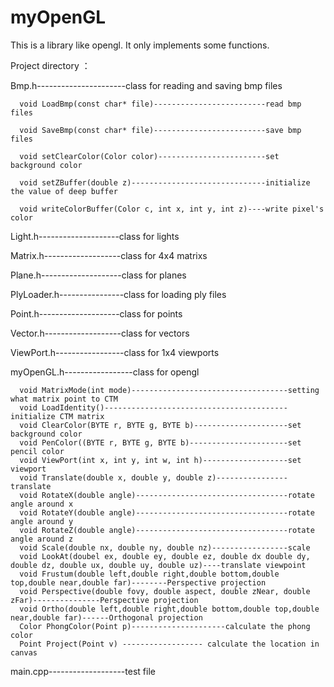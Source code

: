 # myOpenGL
This is a library like opengl. It only implements some functions.

Project directory ：

  Bmp.h----------------------class for reading and saving bmp files
  
      void LoadBmp(const char* file)-------------------------read bmp files
      
      void SaveBmp(const char* file)-------------------------save bmp files
      
      void setClearColor(Color color)------------------------set background color
      
      void setZBuffer(double z)------------------------------initialize the value of deep buffer
      
      void writeColorBuffer(Color c, int x, int y, int z)----write pixel's color
      
  Light.h--------------------class for lights
  
  Matrix.h-------------------class for 4x4 matrixs
  
  Plane.h--------------------class for planes
  
  PlyLoader.h----------------class for loading ply files
  
  Point.h--------------------class for points
  
  Vector.h-------------------class for vectors
  
  ViewPort.h-----------------class for 1x4 viewports
  
  myOpenGL.h-----------------class for opengl
  
      void MatrixMode(int mode)-----------------------------------setting what matrix point to CTM
      void LoadIdentity()-----------------------------------------initialize CTM matrix
      void ClearColor(BYTE r, BYTE g, BYTE b)---------------------set background color
      void PenColor((BYTE r, BYTE g, BYTE b)----------------------set pencil color
      void ViewPort(int x, int y, int w, int h)-------------------set viewport
      void Translate(double x, double y, double z)----------------translate
      void RotateX(double angle)----------------------------------rotate angle around x
      void RotateY(double angle)----------------------------------rotate angle around y
      void RotateZ(double angle)----------------------------------rotate angle around z
      void Scale(double nx, double ny, double nz)-----------------scale
      void LookAt(doubel ex, double ey, double ez, double dx double dy, double dz, double ux, double uy, double uz)----translate viewpoint
      void Frustum(double left,double right,double bottom,double top,double near,double far)--------Perspective projection
      void Perspective(double fovy, double aspect, double zNear, double zFar)---------------Perspective projection
      void Ortho(double left,double right,double bottom,double top,double near,double far)------Orthogonal projection
      Color PhongColor(Point p)---------------------calculate the phong color
      Point Project(Point v) ------------------ calculate the location in canvas
  
  main.cpp-------------------test file
